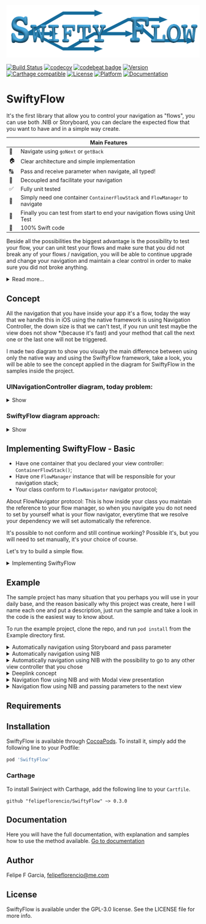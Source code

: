 ![SwiftyFlow](https://raw.githubusercontent.com/felipeflorencio/SwiftyFlow/master/screenshots/SwiftyFlow-Logo.png)

[![Build Status](https://travis-ci.com/felipeflorencio/SwiftyFlow.svg?branch=master)](https://travis-ci.com/felipeflorencio/SwiftyFlow)
[![codecov](https://codecov.io/gh/felipeflorencio/SwiftyFlow/branch/master/graph/badge.svg)](https://codecov.io/gh/felipeflorencio/SwiftyFlow)
[![codebeat badge](https://codebeat.co/badges/20415fbf-b83f-46a7-8b53-6cdf813efa12)](https://codebeat.co/projects/github-com-felipeflorencio-swiftyflow-master)
[![Version](https://img.shields.io/cocoapods/v/SwiftyFlow.svg?style=flat)](https://cocoapods.org/pods/SwiftyFlow)
[![Carthage compatible](https://img.shields.io/badge/Carthage-compatible-4BC51D.svg?style=flat)](https://github.com/Carthage/Carthage)
[![License](https://img.shields.io/cocoapods/l/SwiftyFlow.svg?style=flat)](https://cocoapods.org/pods/SwiftyFlow)
[![Platform](https://img.shields.io/cocoapods/p/SwiftyFlow.svg?style=flat)](https://cocoapods.org/pods/SwiftyFlow)
[![Documentation](https://felipeflorencio.github.io/SwiftyFlow/badge.svg?style=flat)](https://felipeflorencio.github.io/SwiftyFlow/)

# SwiftyFlow

It's the first library that allow you to control your navigation as "flows", you can use both .NIB or Storyboard, you can declare the expected flow that you want to have and in a simple way create.

|           | Main Features                                                                |
| --------- | ---------------------------------------------------------------------------- |
| &#128581; | Navigate using `goNext` or `getBack`                                         |
| &#127968; | Clear architecture and simple implementation                                 |
| &#128288; | Pass and receive parameter when navigate, all typed!                         |
| &#128273; | Decoupled and facilitate your navigation                                     |
| &#9989;   | Fully unit tested                                                            |
| &#128241; | Simply need one container `ContainerFlowStack` and `FlowManager` to navigate |
| &#128640; | Finally you can test from start to end your navigation flows using Unit Test |
| &#128175; | 100% Swift code                                                              |

Beside all the possibilities the biggest advantage is the possibility to test your flow, your can unit test your flows and make sure that you did not break any of your flows / navigation, you will be able to continue upgrade and change your navigation and maintain a clear control in order to make sure you did not broke anything.

<details>
<summary>Read more...</summary>
With Swifty Flow you can pass parameter to the next view controller that you are calling and you can instantiate this next view controller already injecting those values, beside this all the values that you pass are all typed, this make sure that any change you are in control and you can test this in your tests.

The navigation can happen in two ways one if you don't want to pass any parameter you can just declare your flow navigation, and the order that you declared will happen, just need to call `goNext()` or `getBack()` simple like this.

Or you can say at any moment where you want to go or make the navigation the way that you want, for this just need to say the type of your next view controller, only using the type of the class that you declared the library will resolve all for you.

Do you want to dismiss the hole flow in one click? You want to have a callback that your flow was closed? You want to know when your flow is finished loading? You want to pass any value back when finishing your flow?!?! It's all possible with this library without need to care about delegate, notification or any other pattern in order to acomplish this simple task :D :D .

</details>

## Concept

All the navigation that you have inside your app it's a flow, today the way that we handle this in iOS using the native framework is using Navigation Controller, the down size is that we can't test, if you run unit test maybe the view does not show \*(because it's fast) and your method that call the next one or the last one will not be triggered.

I made two diagram to show you visualy the main difference between using only the native way and using the SwiftyFlow framework, take a look, you will be able to see the concept applied in the diagram for SwiftyFlow in the samples inside the project.

### UINavigationController diagram, today problem:

<details>
<summary>Show</summary>
<div align="center">
<a href="https://raw.githubusercontent.com/felipeflorencio/SwiftyFlow/master/screenshots/UINavigationController_Concept_Diagram.png" target="_blank"><img src="https://raw.githubusercontent.com/felipeflorencio/SwiftyFlow/master/screenshots/UINavigationController_Concept_Diagram.png?raw=true" height="460px" width="400px" border="1"  alt="Diagram showing how Navigation Controller works"><div class="caption">Click to expand</div></a>
</div>
</details>

### SwiftyFlow diagram approach:

<details>
<summary>Show</summary>

<div align="center">
<a href="https://raw.githubusercontent.com/felipeflorencio/SwiftyFlow/master/screenshots/SwiftFlow_Concept_Diagram.png" target="_blank"><img src="https://raw.githubusercontent.com/felipeflorencio/SwiftyFlow/master/screenshots/SwiftFlow_Concept_Diagram.png?raw=true" height="518px" width="400px" border="1" alt="Diagram showing how SwiftyFlow works"><div class="caption">Click to expand</div></a>
</div>
</details>

## Implementing SwiftyFlow - Basic

- Have one container that you declared your view controller: `ContainerFlowStack()`;
- Have one `FlowManager` instance that will be responsible for your navigation stack;
- Your class conform to `FlowNavigator` navigator protocol;

About FlowNavigator protocol:
This is how inside your class you maintain the reference to your flow manager, so when you navigate you do not need to set by yourself what is your flow navigator, everytime that we resolve your dependency we will set automatically the reference.

It's possible to not conform and still continue working?
Possible it's, but you will need to set manually, it's your choice of course.

Let's try to build a simple flow.

<details>
<summary>Implementing SwiftyFlow</summary>

Create one class that will be your "container" it's the one that will have the declaration to all your View Controller that we will navigate:

```swift
import Foundation
import SwiftyFlow

class ContainerView {

    func setupStackNavigation(using containerStack: ContainerFlowStack) {

        containerStack.registerModule(for: ViewController.self) { () -> ViewController in
            return ViewController()
        }

        containerStack.registerModule(for: FirstViewController.self) { () -> FirstViewController in
            return FirstViewController()
        }

        containerStack.registerModule(for: SecondViewController.self) { () -> SecondViewController in
            return SecondViewController()
        }

        containerStack.registerModule(for: ThirdViewController.self) { () -> ThirdViewController in
            return ThirdViewController()
        }
    }
}
```

#### What's this container? Why I need to register?

> This container is the place that we declare all the types that we want to have in this **_Flow Manager_** that we will use to navigate.

> Another important part here is that we are just declaring the types, we are for now just registering the classes that latter we will use, we do not instantiate this classes while we are declaring, only when we start the navigation and we request the **type** that our framework will ask if we have that type declared, if yes, will go to your container look for the registration and **_resolve_** the instance and return to be shown.

Inside your class, the one that you want to start your navigation flow you need to create your flow manager.

Imagine that we have a class called `AppInitialViewController` and inside this class I will create a method that will create our stack and set to our `FlowManager` which container to use.

```swift
func createOurNavigation() {
	let navigationStack = ContainerFlowStack()
    ContainerView().setupStackNavigation(using: navigationStack)

    FlowManager(root: FirstViewController.self, container: navigationStack)
}
```

One important information to know about is, how our flow manager knows that we are using Storyboard or NIB files?

When we are create our `FlowManager` by default will be created specting that our navigation will have NIB files as View Controller, if you want to use a Storyboard then you need to specify like this:

```swift
FlowManager(root: AutomaticallyInitialViewController.self,
			container: navigationStack,
			setupInstance: .storyboard("AutomaticallyNavigationFlow"))
```

- We say that we want to have this flow using storyboard and we say the name of the Storyboard.

Let's dig into and understand the "why's".

> If you pay attention actually you do not need to have that class called `ContainerView`, I just added to not have all those declaration in one place, what we need is to have one `ContainerFlowStack` and declare all our dependencies there, if you want you can make the "shortcut format":

```swift
let navigationStack = ContainerFlowStack { container in
            container.registerModule(for: SecondViewController.self, resolve: { () -> SecondViewController in
                return SecondViewController()
            })
        }

FlowManager(root: FirstViewController.self, container: navigationStack)
```

It's the same as before, but the thing is that imagine declare all those class's inside this closure, will be to much, but, it's possible ;) .

Pretty much this regarding the configurantion it self, now you are able to start.

To start you just need to call the `start()` method from your flow manager, you can set a class variable and call latter or just call direct from your flow manager as soon you instantiate, for example:

1. Call direct from the instance:

```swift
FlowManager(root: FirstViewController.self, container: navigationStack).start()

```

This will just start your navigation flow.

2. Start latter, just set the flow manager to some variable and call latter:

```swift
flowManagerVariable = FlowManager(root: FirstViewController.self, container: navigationStack)


flowManagerVariable.start()
```

Regarding start / create this is all, now regarding the navigation the simple on you will have to use basically 3 methods.

1. To navigate to the next screen using the "automatically navigation" just use the method `goNext()` to go to next screen, will follow the order that you declared in your container;

2. Go back it's the same, just call `getBack()` and will get back to the previous screen;

3. Close the flow just call at any time `dismissFlowController()`.

That's it's all, with this setup you can easily navigate.

Of course this is not even the more important, in the samples you will see many other methods that can provide even more power, like pass parameters, go to any other screen that you declared inside you container.

The most important actually it's, you can test, you can test this flow exactly way that you declared, so you can make sure that your flow it's still valid and working using unit test!

</details>

## Example

The sample project has many situation that you perhaps you will use in your daily base, and the reason basically why this project was create, here I will name each one and put a description, just run the sample and take a look in the code is the easiest way to know about.

To run the example project, clone the repo, and run `pod install` from the Example directory first.

<details>
<summary>Automatically navigation using Storyboard and pass parameter</summary>

First, what does mean have "automatically" navigation?
This mean that the order that you declared your view controllers, when you call `goNext()` and `getBack()` you will not need to specify to where.

Features in this sample:
Automatically navigation using View Controller that have View inside Storyboard.
Pass parameter from one View Controller to another View controller using the framework.

1. The navigation will use the automatically way, that use 2 methods:
1. `goNext()`
1. `getBack()`

1. To pass parameter's when using storyboard you have a little different approach, let's understand the problem:
   When you instantiate using the storyboard, what actually happen is you Storyboard that actually instantiate you instance, your view controller class.
   Because this, is not possible (until the last apple update from WWDC 2019) to pass any parameter in the initialiser, the only solution is after you have the instance you pass using method injection, variable injection.

But this is not the end, what we did in order to be able to test is, you still send when call go to the next one, specify the parameters and in your instance you "listen" to the parameter, let's see.

First, you will need to use a different method to call you next view, you will use:

```swift
navigationFlow?.goNextWith(screen: AutomaticallyFirstViewController.self, parameters: { ("Felipe", 3123.232, "Florencio", 31) })
```

- We need to specify where we want to go, which screen;
- The parameters are typed, this means that on the other side you will need to specify the type the same way that you are sending, this is one important part for the test, make sure what you are sending is being receiving the same way.

> Parameters: We are using tuple, as in generic's we need to have a type, so you can just send a tuple, that has a type that swift understand and inside declare the other values, can be just 1 item, one custom object anything.

In the class that you called, in our scenario was `AutomaticallyFirstViewController.self` you will need to implement the method that will receive.

What I did was create a method that is being called on my `func viewWillAppear(_ animated: Bool)` method that will listen, the method that will listen will be like this:

```swift
func requestData() {
        navigationFlow?.dataFromPreviousController(data: { (arguments: (String, Double, String, Int)) in
            let (first, second, third, fourth) = arguments
            debugPrint("First parameter: \(first) - Storyboard Automatically Navigation")
            debugPrint("Second parameter: \(second) - Storyboard Automatically Navigation")
            debugPrint("Third parameter: \(third) - Storyboard Automatically Navigation")
            debugPrint("Fourth parameter: \(fourth) - Storyboard Automatically Navigation")
        })
    }
```

As you can see, `dataFromPreviousController(` it's a closure, that receive a "type", the types need to be the same that we are sending on the previous screen, even the same order.

These are the main features from this sample flow, take a look into the code.

---

</details>

<details>
<summary>Automatically navigation using NIB</summary>

This is pretty much follow the same as when use the storyboard, but the difference here is that you are using NIB's and you are using the instances that will be generated.

Features in this sample:
Automatically navigation using NIB's.

> It's mandatory for the NIB have the same name as your view controller class, as when both have the same name iOS knows how to instantiate.

- Important to know here is, when you use this method, the instance that we will use is the one that you registered into the container, for example:

```swift
containerStack.registerModule(for: AutomaticallyFirstViewController.self) { () -> AutomaticallyFirstViewController in
            return AutomaticallyFirstViewController()
        }
```

When our flow manager request for the class `AutomaticallyFirstViewController` he will came to this registration and get this object / instance, if you want you can instantiate by your self, set some value using some method or even variable and return, for example:

```swift
containerStack.registerModule(for: AutomaticallyFirstViewController.self) { () -> AutomaticallyFirstViewController in
			var viewController = AutomaticallyFirstViewController()
			viewController.myVariable = "Test Data"
			viewController.myMethod("With some data")
            return viewController
        }
```

This will work's fine too, when you use NIB's I see more advantages because you have better ways of instantiate your object, in this way you can fulfil your instance with any need before you actually show, in the sample using NIB passing parameter you will see even more advantages.

1. The navigation will use the automatically way, that use 2 methods:
1. `goNext()`
1. `getBack()`

---

</details>

<details>
<summary>Automatically navigation using NIB with the possibility to go to any other view controller that you chose</summary>

This format follows the same as **Automatically navigation using NIB** but with the difference here that we are using other method to go to any view controller that we declared inside our `Container`, so we still can use the `goNext()` but we are using another one that is called `goNext(screen: ViewController.self)`.

For example, we have in this sample from `GoAnywhereFirstViewController` to `GoAnywhereSeventhViewController` the only thing that we need to do is from this flow manager use this method `goNext` specifying the type that will resolve automatically.

Example:

```swift
navigationFlow?.goNext(screen: GoAnywhereSeventhViewController.self)
```

---

</details>

<details>
<summary>Deeplink concept</summary>

This is basically an "idea" of the advantage of use this framework, deeplink sometimes it's used in order to receive some data that will redirect us to some screen / view inside the app, we do need to know where of course, and there's many ways of doing this, here I will present how you can use the framework to facilitate this.

- Example: You need to have a logic that, when we receive a deeplink user click we send some parameter, I will use as sample that your passing as parameter where you want to go, the name of the controller, and we will need to generate a new Flow Manager using the root of the navigation controller using the type.

- Another requirement is, you want to when this new "flow" that will be generate automatically when user finishes this flow you want to send back some value, like a _boolean_ that you can evaluate in your callback to know that user finished.

> \*You can use anything as parameter, as soon you have a object that receive this and "translate" to the view type that you want to initiate it's ok

Sample:

```swift
// MARK: - Create your flow dinamicaly
    private func createYourNewFlow(for view: UIViewController.Type) {

        guard let navigationStack = self.navigationFlow?.container() else { return }

        FlowManager(root: view,
                    container: navigationStack)
            .dismissedFlowWith { [weak self] closeAll in

            // Using this parameter for the situation that we want to dismiss both navigation from the top one
            if (closeAll as? Bool) == true {
                self?.navigationFlow?.dismissFlowController()
            }
        }.start()
    }
```

1. As for us know where to go we need to know any `UIViewController` type, that's why we are receiving this as parameter in this method.
2. It's mandatory for you have container where you declared all your possible view controllers that you will be able to go.
3. Create you `FlowManager`.
4. Implement the method `dismissedFlowWith` that have as parameter one closure that receive `Any` as type, you just need to check the type if you want or just if receive any value.
5. In this scenario I'm using the dismiss callback to close the flow, but you can close by yourself at the end, but as we want to validate the callback it's indicate to finish here, we finish using: `self?.navigationFlow?.dismissFlowController()`

How to finish you flow passing some call back?
It the `DeeplinkFirstViewController` we the dismiss method passing as parameter a **boolean** value:

```swift
navigationFlow?.dismissFlowController().finishFlowWith(parameter: true)
```

Other method that you will see being used in this flow to get back beside the `getBack()` or the `dismissFlowController()` it self is:

```swift
navigationFlow?.getBack(pop: .popToRoot(animated: true))
```

This method as the name suggest we just get back to the root of this navigation controller saying if we want to do this animated or not.

---

</details>

<details>
<summary>Navigation flow using NIB and with Modal view presentation</summary>

This navigation there's no difference regarding the navigation itself, the goal here is how I can open a new view using the `modal` format.

For this we have two ways of doing, both we will use a different method to show as modal, we use the method `.goNextAsModal()`, following the principle of automatic navigation, if I do not specify to which screen I want to go, we will look which screen is the next in the stack and will resolve automatically.

Going to `AutomaticallyThirdModalViewController` you will see the implementation as following:

```swift
navigationFlow?.goNextAsModal().dismissedModal(callback: { [unowned self] in
            debugPrint("Finished close modal view")
            self.getSomeDataFromClosedModal()
        })
```

- What we have here is another helper method, that is not mandatory but we used, it's `dismissModal` that is an callback when we dismiss our modal, in case that we want to know that was closed to do something, in this scenario we created a method that will get the reference to this modal view and see the parameters inside that instance:

```swift
private func getSomeDataFromClosedModal() {
        let modalViewController = self.navigationFlow?.container()?.getModuleIfHasInstance(for: AutomaticallyFourthModalViewController.self)
        // Getting from variable
        if let fromVariable = modalViewController?.someData {
            debugPrint("Getting data from modal as variable: \(fromVariable)")
        }
        // Getting from function
        if let fromFunction = modalViewController?.modalViewSampleData() {
            debugPrint("Getting data from modal as function: \(fromFunction)")
        }
    }
```

If you pay attention we have some important thing to analize here, everytime that we close any modal view, or even get back, navigation controller will always _destroy_ that object reference, so how we can still have the reference to this object that was close?

On this container, when I registered I said that I want to this object as soon was instantiate have an **_strong_** reference, this means that when we navigate back we will not destroy the reference.
The only moment that will be destroid is when we completely close our `FlowManager`.

How we register as strong:

```swift
containerStack.registerModule(for: AutomaticallyFourthModalViewController.self) { () -> AutomaticallyFourthModalViewController in
            return AutomaticallyFourthModalViewController()
        }.inScope(scope: .strong)
```

We are using the method `.inScope(scope: .strong)` that will say to our framework after instantiate do not nullify the reference to this object, and here you need to pay attention, the normal behavior that we have is when get back and go next again, we have a new instance, in this scenario will use the same instance, so, you need to pay attention.

Getting back to `getSomeDataFromClosedModal` how do we access our instance? For this we have in our flow manager the access to our **_container_**, and inside we have a method to get the object instance it's: `.getModuleIfHasInstance(for: AutomaticallyFourthModalViewController.self)`, passing the type of the instance that we want to check, if exist will return.

To dismiss the presented modal view we need to use another method, as the dismiss when presented as modal it's different, for this we use the method inside the modal view controller `navigationFlow?.getBack(pop: .modal(animated: true))`, passing the type that is **_modal_** and if will be animated or not will dismiss.

---

</details>

<details>
<summary>Navigation flow using NIB and passing parameters to the next view</summary>

Here we will follow the same principles used for a navigation using NIB files, but with the possibilitie to send parameter to the next view that we are calling.

For this we need to change how we register our view inside our **_Container_**, because we will need to say which parameter we are expecting, and for this the parameter are **typed** this mean that the type that I say that i'm expecting will need to be that one otherwise will not resolve.

Go to the class `ParameterNavigationContainer` where we register the class to this module, this is one sample:

```swift
containerStack.registerModuleWithParameter(for: ParameterInitialViewController.self) { (arguments: (String, Double, String, Int)) -> ParameterInitialViewController? in

            let (first, second, third, fourth) = arguments

            let initialViewController = ParameterInitialViewController()
            initialViewController.setParameters(first: first, second, third, fourth)

            return initialViewController
        }
```

1. First we need to register using another method, we need to use `.registerModuleWithParameter(for:`, and we have as parameter an closure that will receive the arguments, and for this we need to specify what we will receive.
2. In our scenario we will instantiate the `ParameterInitialViewController()`, and will set the parameters that we are receiving, after this we return the instance that we want to be resolved when we call this.

Now let's see how we call this class, as this change, I will show two possibilities, one is the when create our `FlowManager` that we need to specify the first view controller that will be show, and for this should be possible to pass any argument / parameter that we want.

1. FlowManager setting the parameter to the root view;

```swift
FlowManager(root: ParameterInitialViewController.self, container: container.setup(), parameters: {
                    return (("Felipe", 3123.232, "Florencio", 31))
        })
```

- As you can see we are specifying the same type and order that we spect to be resolved, so, as in our container we described that we are specting one tuple with this pattern `(String, Double, String, Int)` will be resolved with success.

2. Calling the navigation method to go next passing any argument.
3. First the sample of the registration:

```swift
containerStack.registerModuleWithParameter(for: ParameterFirstViewController.self) { (arguments: (String, Int)) -> ParameterFirstViewController? in
          let (first, second) = arguments

          let firstViewController = ParameterFirstViewController()
          firstViewController.setParameters(first: first, second)

          return firstViewController
      }
```

Now inside the `ParameterInitialViewController` we have the method that call `ParameterFirstViewController` this way:

```swift
navigationFlow?.goNextWith(screen: ParameterFirstViewController.self, parameters: { () -> ((String, Int)) in
            return ("Felipe Garcia", 232)
        })
```

3. As you can see we use the method `goNextWith` that need to know the type of the screen that we want to go and a closure that expect back the parameter that will send to the register to be resolved.

---

</details>

## Requirements

## Installation

SwiftyFlow is available through [CocoaPods](https://cocoapods.org). To install
it, simply add the following line to your Podfile:

```ruby
pod 'SwiftyFlow'
```

### Carthage

To install Swinject with Carthage, add the following line to your `Cartfile`.

```
github "felipeflorencio/SwiftyFlow" ~> 0.3.0
```

## Documentation

Here you will have the full documentation, with explanation and samples how to use the method available.
<a href="https://felipeflorencio.github.io/SwiftyFlow/" target="_blank">Go to documentation</a>

## Author

Felipe F Garcia, felipeflorencio@me.com

## License

SwiftyFlow is available under the GPL-3.0 license. See the LICENSE file for more info.
